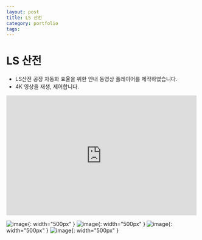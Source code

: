 ```yaml
---
layout: post
title: LS 산전
category: portfolio
tags: 
---
```


# LS 산전
* LS산전 공장 자동화 효율을 위한 안내 동영상 플레이어를 제작하였습니다.
* 4K 영상을 재생, 제어합니다.

<iframe width="500" height="315" src="https://www.youtube.com/embed/s5FnpfZQLm8?si=zaxNgvhyhS2Jvxm8" title="YouTube video player" frameborder="0" allow="accelerometer; autoplay; clipboard-write; encrypted-media; gyroscope; picture-in-picture; web-share" allowfullscreen></iframe>

![image](https://github.com/gunug/gunug.github.io/assets/52345276/00df1f0b-8638-48c5-9300-57d72ed6cd89){: width="500px" }
![image](https://github.com/gunug/gunug.github.io/assets/52345276/cae21528-48b7-46a0-9e2a-c07ad80f5d8e){: width="500px" }
![image](https://github.com/gunug/gunug.github.io/assets/52345276/54f48c63-b147-457d-8a7c-8d54a502089f){: width="500px" }
![image](https://github.com/gunug/gunug.github.io/assets/52345276/8e4bde54-1f75-4635-99a2-2ac12a89ca3d){: width="500px" }
